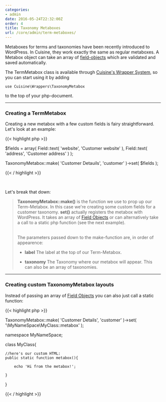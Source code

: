 ```yaml
---
categories:
- admin
date: 2016-05-24T22:32:00Z
order: 4
title: Taxonomy Metaboxes
url: /core/admin/term-metaboxes/
---
```


Metaboxes for terms and taxonomies have been recently introduced to WordPress. In Cuisine, they work exactly the same as regular metaboxes. A Metabox object can take an array of [field-objects](/core/fields/using-fields) which are validated and saved automatically.

The TermMetabox class is available through [Cuisine's Wrapper System](/core/getting-started/structure), so you can start using it by adding

`use Cuisine\Wrappers\TaxonomyMetabox`

to the top of your php-document.

---


### Creating a TermMetabox

Creating a new metabox with a few custom fields is fairy straightforward. Let's look at an example:

{{< highlight php  >}}

$fields = array(
	Field::text( 'website', 'Customer website' ),
	Field::text( 'address', 'Customer address' )
);

TaxonomyMetabox::make( 'Customer Detauils', 'customer' )->set( $fields );

{{< / highlight >}}  

<br/>

Let's break that down:

>**TaxonomyMetabox::make()** is the function we use to prop up our Term-Metabox. In this case we're creating some custom fields for a customer taxonomy. 
> **set()** actually registers the metabox with WordPress. It takes an array of [Field Objects](/core/fields/using-fields) or can alternatively take a call to a static php function (see the next example).<br/><br/>
>
>The parameters passed down to the make-function are, in order of appearence:
>
>*  **label**
>   The label at the top of our Term-Metabox.
>
>*  **taxonomy**
>   The Taxonomy where our metabox will appear. This can also be an array of taxonomies. 
>
---

### Creating custom TaxonomyMetabox layouts

Instead of passing an array of [Field Objects](/core/fields/using-fields) you can also just call a static function:

{{< highlight php  >}}

TaxonomyMetabox::make( 'Customer Details', 'customer' )->set( '\\MyNameSpace\\MyClass::metabox' );


namespace MyNameSpace;

class MyClass{

	//here's our custom HTML:
	public static function metabox(){

		echo 'Hi from the metabox!';

	}

}

{{< / highlight >}}